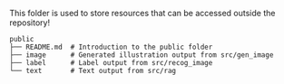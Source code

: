 This folder is used to store resources that can be accessed outside the repository!
```
public
├── README.md  # Introduction to the public folder
├── image      # Generated illustration output from src/gen_image
├── label      # Label output from src/recog_image
└── text       # Text output from src/rag
```

